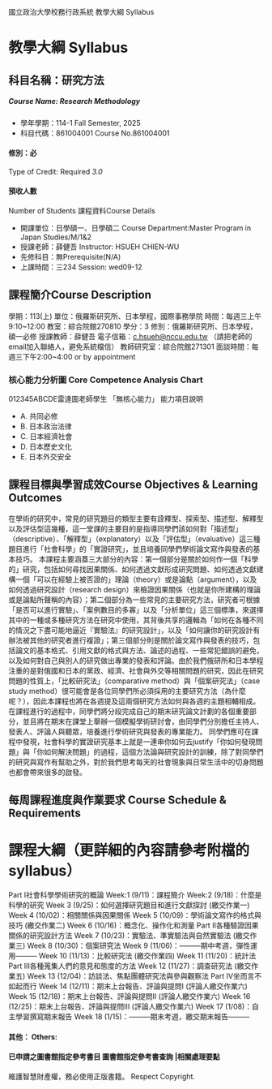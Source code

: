 國立政治大學校務行政系統 教學大綱 Syllabus
# 教學大綱 Syllabus
##  科目名稱：研究方法
#####  Course Name: Research Methodology
  * 學年學期：114-1 Fall Semester, 2025 
  * 科目代碼：861004001 Course No.861004001
#### 修別：必
Type of Credit: Required 
_3.0_
#### 預收人數
Number of Students
課程資料Course Details
  * 開課單位：日學碩一、日學碩二 Course Department:Master Program in Japan Studies/M/1&2 
  * 授課老師：薛健吾 Instructor: HSUEH CHIEN-WU 
  * 先修科目：無Prerequisite(N/A)
  * 上課時間：三234 Session: wed09-12
##  課程簡介Course Description
學期：113(上)
單位：俄羅斯研究所、日本學程，國際事務學院
時間：每週三上午9:10~12:00
教室：綜合院館270810
學分：3
修別：俄羅斯研究所、日本學程，碩一必修
授課教師：薛健吾
電子信箱：c.hsueh@nccu.edu.tw
（請把老師的email加入聯絡人，避免系統檔信）
教師研究室：綜合院館271301
面談時間：每週三下午2:00~4:00 or by appointment
###  核心能力分析圖 Core Competence Analysis Chart
012345ABCDE雷達圖老師學生
「無核心能力」 
能力項目說明
  * A. 共同必修
  * B. 日本政治法律
  * C. 日本經濟社會
  * D. 日本歷史文化
  * E. 日本外交安全
##  課程目標與學習成效Course Objectives & Learning Outcomes 
在學術的研究中，常見的研究題目的類型主要有詮釋型、探索型、描述型、解釋型以及評估型這幾種，這一堂課的主要目的是指導同學們該如何對「描述型」（descriptive）、「解釋型」（explanatory）以及「評估型」（evaluative）這三種題目進行「社會科學」的「實證研究」，並且培養同學們學術論文寫作與發表的基本技巧。
本課程主要涵蓋三大部分的內容：第一個部分是關於如何作一個「科學的」研究，包括如何尋找因果關係、如何透過文獻形成研究問題、如何透過文獻建構一個「可以在經驗上被否證的」理論（theory）或是論點（argument），以及如何透過研究設計（research design）來檢證因果關係（也就是你所建構的理論或是論點所聲稱的內容）；第二個部分為一些常見的主要研究方法，研究者可根據「是否可以進行實驗」、「案例數目的多寡」以及「分析單位」這三個標準，來選擇其中的一種或多種研究方法在研究中使用，其背後共享的邏輯為「如何在各種不同的情況之下盡可能地逼近『實驗法』的研究設計」，以及「如何讓你的研究設計有辦法被其他的研究者進行複證」；第三個部分則是關於論文寫作與發表的技巧，包括論文的基本格式、引用文獻的格式與方法、論述的過程、一些常犯錯誤的避免，以及如何對自己與別人的研究做出專業的發表和評論。由於我們俄研所和日本學程注重的是對俄國和日本的黨政、經濟、社會與外交等相關問題的研究，因此在研究問題的性質上，「比較研究法」（comparative method）與「個案研究法」（case study method）很可能會是各位同學們所必須採用的主要研究方法（為什麼呢？），因此本課程也將在各週提及這兩個研究方法如何與各週的主題相輔相成。
在課程進行的過程中，同學們將分段完成自己的期末研究論文計劃的各個重要部分，並且將在期末在課堂上舉辦一個模擬學術研討會，由同學們分別擔任主持人、發表人、評論人與聽眾，培養進行學術研究與發表的專業能力。
同學們應可在課程中發現，社會科學的實證研究基本上就是一連串你如何去justify「你如何發現問題」與「你如何解決問題」的過程，這個方法論與研究設計的訓練，除了對同學們的研究與寫作有幫助之外，對於我們思考每天的社會現象與日常生活中的切身問題也都會帶來很多的啟發。
##  每周課程進度與作業要求 Course Schedule & Requirements
# 課程大綱（更詳細的內容請參考附檔的syllabus）
Part I社會科學學術研究的概論
Week:1 (9/11)：課程簡介
Week:2 (9/18)：什麼是科學的研究
Week 3 (9/25)：如何選擇研究題目和進行文獻探討 (繳交作業一)
Week 4 (10/02)：相關關係與因果關係
Week 5 (10/09)：學術論文寫作的格式與技巧 (繳交作業二)
Week 6 (10/16)：概念化、操作化和測量
Part II各種驗證因果關係的研究設計方法
Week 7 (10/23)：實驗法、準實驗法與自然實驗法 (繳交作業三)
Week 8 (10/30)：個案研究法
Week 9 (11/06)：―――期中考週，彈性運用―――
Week 10 (11/13)：比較研究法 (繳交作業四)
Week 11 (11/20)：統計法
Part III各種蒐集人們的意見和態度的方法
Week 12 (11/27)：調查研究法 (繳交作業五)
Week 13 (12/04)：訪談法、焦點團體研究法與參與觀察法
Part IV坐而言不如起而行
Week 14 (12/11)：期末上台報告、評論與提問I (評論人繳交作業六)
Week 15 (12/18)：期末上台報告、評論與提問II (評論人繳交作業六)
Week 16 (12/25)：期末上台報告、評論與提問III (評論人繳交作業六)
Week 17 (1/08)：自主學習撰寫期末報告
Week 18 (1/15)：―――期末考週，繳交期末報告―――
####  其他： Others:
####  已申請之圖書館指定參考書目  圖書館指定參考書查詢 |相關處理要點
維護智慧財產權，務必使用正版書籍。 Respect Copyright.